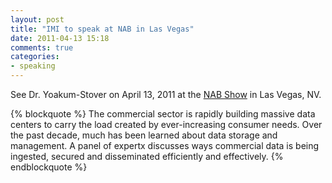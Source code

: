 ```yaml
---
layout: post
title: "IMI to speak at NAB in Las Vegas"
date: 2011-04-13 15:18
comments: true
categories: 
- speaking
---
```

See Dr. Yoakum-Stover on April 13, 2011 at the [NAB Show][nab] in Las Vegas, NV.

{% blockquote %}
The commercial sector is rapidly building massive data centers to carry the load created by ever-increasing consumer needs.  Over the past decade, much has been learned about data storage and management.  A panel of expertx discusses ways commercial data is being ingested, secured and disseminated efficiently and effectively.
{% endblockquote %}

[nab]: http://expo.nabshow.com/mynabshow2011/public/SessionDetails.aspx?FromPage=nz_ALSessionSearch.aspx&SessionID=1166